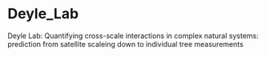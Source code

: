 # Deyle_Lab
Deyle Lab: Quantifying cross-scale interactions in complex natural systems: prediction from satellite scaleing down to individual tree measurements
